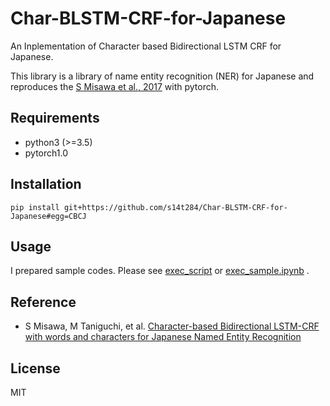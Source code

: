 # Char-BLSTM-CRF-for-Japanese

An Inplementation of Character based Bidirectional LSTM CRF for Japanese.

This library is a library of name entity recognition (NER) for Japanese and reproduces the [S Misawa et al., 2017](http://www.aclweb.org/anthology/W17-4114) with pytorch.


## Requirements

- python3 (>=3.5)
- pytorch1.0

## Installation

    pip install git+https://github.com/s14t284/Char-BLSTM-CRF-for-Japanese#egg=CBCJ


## Usage

I prepared sample codes. Please see [exec\_script](https://github.com/s14t284/Char-BLSTM-CRF-for-Japanese/brob/master/exec_script) or [exec\_sample.ipynb](https://github.com/s14t284/Char-BLSTM-CRF-for-Japanese/brob/master/exec_sample.pynb) .


## Reference
- S Misawa, M Taniguchi, et al. [Character-based Bidirectional LSTM-CRF with words and characters for Japanese Named Entity Recognition](http://www.aclweb.org/anthology/W17-4114)


## License

MIT

